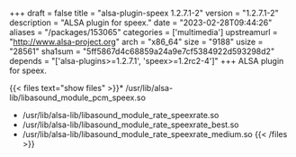 +++
draft = false
title = "alsa-plugin-speex 1.2.7.1-2"
version = "1.2.7.1-2"
description = "ALSA plugin for speex."
date = "2023-02-28T09:44:26"
aliases = "/packages/153065"
categories = ['multimedia']
upstreamurl = "http://www.alsa-project.org"
arch = "x86_64"
size = "9188"
usize = "28561"
sha1sum = "5ff5867d4c68859a24a9e7cf5384922d593298d2"
depends = "['alsa-plugins>=1.2.7.1', 'speex>=1.2rc2-4']"
+++
ALSA plugin for speex.

{{< files text="show files" >}}* /usr/lib/alsa-lib/libasound_module_pcm_speex.so
* /usr/lib/alsa-lib/libasound_module_rate_speexrate.so
* /usr/lib/alsa-lib/libasound_module_rate_speexrate_best.so
* /usr/lib/alsa-lib/libasound_module_rate_speexrate_medium.so
{{< /files >}}